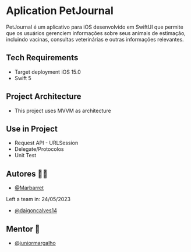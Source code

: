 # Aplication PetJournal #
PetJournal é um aplicativo para iOS desenvolvido em SwiftUI que permite que os usuários gerenciem informações sobre seus animais de estimação, incluindo vacinas, consultas veterinárias e outras informações relevantes.

## Tech Requirements ###
* Target deployment iOS 15.0
* Swift 5

## Project Architecture ###
* This project uses MVVM as architecture

## Use in Project ###
* Request API - URLSession
* Delegate/Protocolos
* Unit Test

## Autores 👩‍💻

- [@Marbarret](https://github.com/Marbarret)

Left a team in: 24/05/2023
- [@daigoncalves14](https://github.com/daigoncalves14)

## Mentor 🧠

- [@juniormargalho](https://github.com/juniormargalho)

